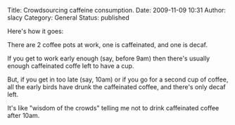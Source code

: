 Title: Crowdsourcing caffeine consumption.
Date: 2009-11-09 10:31
Author: slacy
Category: General
Status: published

Here's how it goes:

There are 2 coffee pots at work, one is caffeinated, and one is decaf.

If you get to work early enough (say, before 9am) then there's usually
enough caffeinated coffe left to have a cup.

But, if you get in too late (say, 10am) or if you go for a second cup of
coffee, all the early birds have drunk the caffeinated coffee, and
there's only decaf left.

It's like "wisdom of the crowds" telling me not to drink caffeinated
coffee after 10am.
